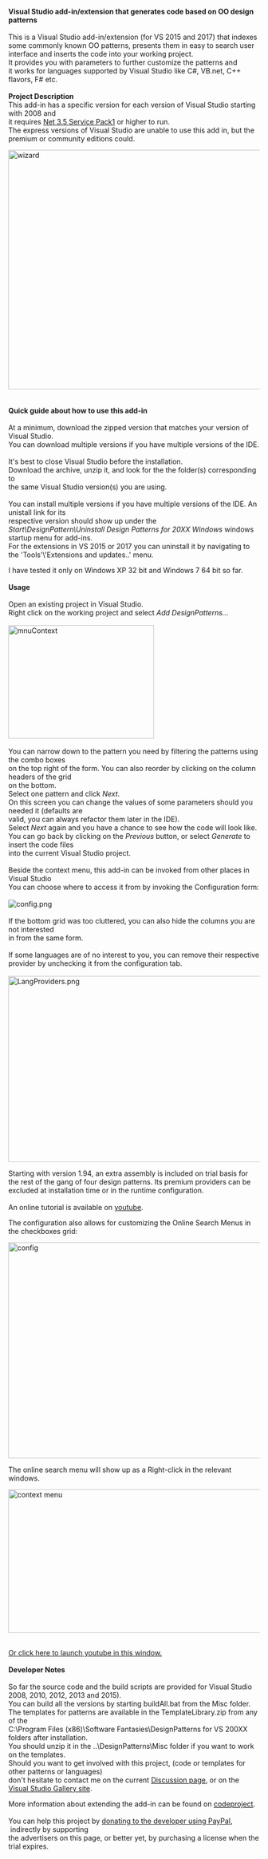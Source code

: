 <div class="wikidoc">
<p><strong>Visual Studio add-in/extension that generates code based on OO design patterns</strong><br>
<br>
This is a Visual Studio add-in/extension (for VS 2015 and 2017) that indexes some commonly known OO patterns, presents them in easy to search user interface and inserts the code into your working project.<br>
It provides you with parameters to further customize the patterns and<br>
it works for languages supported by Visual Studio like C#, VB.net, C&#43;&#43; flavors, F# etc.<br>
<br>
<strong>Project Description</strong><br>
This add-in has a specific version for each version of Visual Studio starting with 2008 and
<br>
it requires <a href="http://www.microsoft.com/downLoads/details.aspx?familyid=AB99342F-5D1A-413D-8319-81DA479AB0D7&displaylang=en">
Net 3.5 Service Pack1</a> or higher to run.<br>
The express versions of Visual Studio are unable to use this add in, but the premium or community editions could.</p>
<p><img src="http://download-codeplex.sec.s-msft.com/Download?ProjectName=vsdesignpatterns&DownloadId=1458833" alt="wizard" width="640" height="480"><br>
<br>
<br>
<strong>Quick guide about how to use this add-in </strong><br>
<br>
At a minimum, download the zipped version that matches your version of Visual Studio.<br>
You can download multiple versions if you have multiple versions of the IDE.<br>
<br>
It's best to close Visual Studio before the installation.<br>
Download the archive, unzip it, and look for the the folder(s) corresponding to <br>
the same Visual Studio version(s) you are using.<br>
<br>
You can install multiple versions if you have multiple versions of the IDE. An unistall link for its
<br>
respective version should show up under the <br>
<em>Start\DesignPattern\Uninstall Design Patterns for 20XX Windows</em> windows startup menu for add-ins.<br>
For the extensions in VS 2015 or 2017 you can uninstall it by navigating to the 'Tools'\'Extensions and updates..' menu.</p>
<p>I have tested it only on Windows XP 32 bit and Windows 7 64 bit so far.<br>
<br>
<strong>Usage </strong><br>
<br>
Open an existing project in Visual Studio.<br>
Right click on the working project and select <em>Add DesignPatterns...</em><br>
<br>
<img title="DesignPatterns.png" src="http://download-codeplex.sec.s-msft.com/Download?ProjectName=vsdesignpatterns&DownloadId=1458880" alt="mnuContext" width="292" height="227"><br>
<br>
You can narrow down to the pattern you need by filtering the patterns using the combo boxes<br>
on the top right of the form. You can also reorder by clicking on the column headers of the grid<br>
on the bottom.<br>
Select one pattern and click <em>Next</em>.<br>
On this screen you can change the values of some parameters should you needed it (defaults are
<br>
valid, you can always refactor them later in the IDE).<br>
Select <em>Next</em> again and you have a chance to see how the code will look like.<br>
You can go back by clicking on the <em>Previous</em> button, or select <em>Generate</em> to insert the code files<br>
into the current Visual Studio project.<br>
<br>
Beside the context menu, this add-in can be invoked from other places in Visual Studio<br>
You can choose where to access it from by invoking the Configuration form:<br>
<br>
<img title="config.png" src="http://download-codeplex.sec.s-msft.com/Download?ProjectName=vsdesignpatterns&DownloadId=771921" alt="config.png"><br>
<br>
If the bottom grid was too cluttered, you can also hide the columns you are not interested
<br>
in from the same form.<br>
<br>
If some languages are of no interest to you, you can remove their respective provider by unchecking it from the configuration tab.<br>
<br>
<img title="LangProviders.png" src="http://download-codeplex.sec.s-msft.com/Download?ProjectName=vsdesignpatterns&DownloadId=1454894" alt="LangProviders.png" width="536" height="373"></p>
<p>Starting with version 1.94, an extra assembly is included on trial basis for the rest of the gang of four design patterns. Its&nbsp;premium providers&nbsp;can be excluded at installation time or in the runtime configuration.<br>
<br>
An online tutorial is available on <a href="http://www.youtube.com/watch?v=S4Ni_5ay8_M">
youtube</a>.</p>
<p>The configuration also allows for&nbsp;customizing&nbsp;the Online Search Menus in the checkboxes grid:</p>
<p><img src="http://download-codeplex.sec.s-msft.com/Download?ProjectName=vsdesignpatterns&DownloadId=1458879" alt="config" width="536" height="433"></p>
<p>The online search menu will show up as a Right-click in the relevant windows.</p>
<p><img src="http://download-codeplex.sec.s-msft.com/Download?ProjectName=vsdesignpatterns&DownloadId=1458884" alt="context menu" width="600" height="288"></p>
<p><br>
<a href="http://www.youtube.com/watch?v=S4Ni_5ay8_M">Or click here to launch youtube in this window.</a><br>
<br>
<strong>Developer Notes</strong><br>
<br>
So far the source code and the build scripts are provided for Visual Studio 2008, 2010, 2012, 2013 and 2015).<br>
You can build all the versions by starting buildAll.bat from the Misc folder.<br>
The templates for patterns are available in the TemplateLibrary.zip from any of the
<br>
C:\Program Files (x86)\Software Fantasies\DesignPatterns for VS 200XX folders after installation.
<br>
You should unzip it in the ..\DesignPatterns\Misc folder if you want to work on the templates.<br>
Should you want to get involved with this project, (code or templates for other patterns or languages)
<br>
don't hesitate to contact me on the current <a href="https://vsdesignpatterns.codeplex.com/discussions">
Discussion page</a>, or on the <a href="http://visualstudiogallery.msdn.microsoft.com/1bba637a-285f-4829-97d6-4fc00552120b">
Visual Studio Gallery site</a>.</p>
<p>More information about extending the add-in can be found on <a title="codeproject" href="http://www.codeproject.com/Articles/767200/Visual-Studio-Design-Patterns-add-in-extension" target="_blank">
codeproject</a>.<br>
<br>
You can help this project by <a href="https://www.paypal.com/cgi-bin/webscr?cmd=_s-xclick&hosted_button_id=3UNEYK64HSWTJ">
donating to the developer using PayPal</a>, &nbsp;indirectly by supporting <br>
the advertisers on this page, or better yet, by purchasing a license when the trial expires.</p>
</div><div class="ClearBoth"></div>
